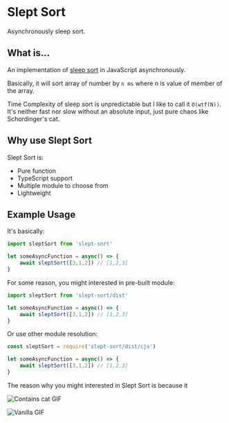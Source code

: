 # Slept Sort
Asynchronously sleep sort.

## What is...
An implementation of [sleep sort](https://www.cs.princeton.edu/courses/archive/fall13/cos226/lectures/52Tries.pdf) in JavaScript asynchronously.

Basically, it will sort array of number by `n ms` where n is value of member of the array.

Time Complexity of sleep sort is unpredictable but I like to call it `O(wtf(N))`. 
It's neither fast nor slow without an absolute input, just pure chaos like Schordinger's cat.

## Why use Slept Sort
Slept Sort is:
* Pure function
* TypeScript support
* Multiple module to choose from
* Lightweight

## Example Usage
It's basically:
```javascript
import sleptSort from 'slept-sort'

let someAsyncFunction = async() => {
    await sleptSort([3,1,2]) // [1,2,3]
}
```

For some reason, you might interested in pre-built module:
```javascript
import sleptSort from 'slept-sort/dist'

let someAsyncFunction = async() => {
    await sleptSort([3,1,2]) // [1,2,3]
}
```

Or use other module resolution:
```javascript
const sleptSort = require('slept-sort/dist/cjs')

let someAsyncFunction = async() => {
    await sleptSort([3,1,2]) // [1,2,3]
}
```

The reason why you might interested in Slept Sort is because it

![Contains cat GIF](https://camo.githubusercontent.com/276f412823469d4fbbdad5bf42c43d1747dbf327/68747470733a2f2f666f7274686562616467652e636f6d2f696d616765732f66656174757265642f66656174757265642d636f6e7461696e732d6361742d676966732e737667)

![Vanilla GIF](https://steamuserimages-a.akamaihd.net/ugc/105106517891993907/A52B4F0853EDACCE1BFE6F71B6E60598523E1585/)